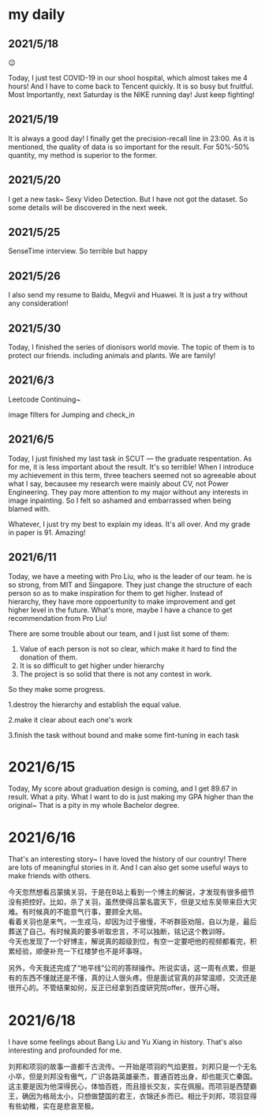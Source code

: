 # my daily


## 2021/5/18

😉

Today, I just test COVID-19 in our shool hospital, which almost takes me 4 hours! And I have to come back to Tencent quickly. It is so busy but fruitful. Most Importantly, next Saturday is the NIKE running day! Just keep fighting!

## 2021/5/19

It is always a good day! I finally get the precision-recall line in 23:00. As it is mentioned, the quality of data is so important for the result. For 50%-50% quantity, my method is superior to the former.

## 2021/5/20

I get a new task~ Sexy Video Detection. But I have not got the dataset. So some details will be discovered in the next week.

## 2021/5/25

SenseTime interview. So terrible but happy

## 2021/5/26

I also send my resume to Baidu, Megvii and Huawei. It is just a try without any consideration!

## 2021/5/30

Today, I finished the series of dionisors world movie. The topic of them is to protect our friends. including animals and plants. We are family!

## 2021/6/3

Leetcode Continuing~

image filters for Jumping and check_in

## 2021/6/5

Today, I just finished my last task in SCUT — the graduate respentation. As for me, it is less important about the result. It's so terrible! When I introduce my achievement in this term, three teachers seemed not so agreeable about what I say, becausee my research were mainly about CV, not Power Engineering. They pay more attention to my major without any interests in image inpainting. So I felt so ashamed and embarrassed when being blamed with.

Whatever,  I just try my best to explain my ideas. It's all over. And my grade in paper is 91. Amazing!

## 2021/6/11

Today, we have a meeting with Pro Liu, who is the leader of our team. he is so strong, from MIT and Singapore. They just change the structure of each person so as to make inspiration for them to get higher. Instead of hierarchy, they have more oppoertunity to make improvement and get higher level in the future. What's more, maybe I have a chance to get recommendation from Pro Liu!

There are some trouble about our team, and I just list some of them:

1. Value of each person is not so clear, which make it hard to find the donation of them.
2. It is so difficult to get higher under hierarchy
3. The project is so solid that there is not any contest in work.

So they make some progress.

1.destroy the hierarchy and establish the equal value.

2.make it clear about each one's work

3.finish the task without bound and make some fint-tuning in each task

# 2021/6/15

Today, My score about graduation design is coming, and I get 89.67 in result. What a pity. What I want to do is just making my GPA higher than the original~ That is a pity in my whole Bachelor degree.

# 2021/6/16

That's an interesting story~ I have loved the history of our country! There are lots of meaningful stories in it. And I can also get some useful ways to make friends with others.  

今天忽然想看吕蒙擒关羽，于是在B站上看到一个博主的解说，才发现有很多细节没有把控好。比如，杀了关羽，虽然使得吕蒙名震天下，但是又给东吴带来巨大灾难。有时候真的不能意气行事，要顾全大局。  
看着关羽也是来气，一生戎马，却因为过于傲慢，不听群臣劝阻，自以为是，最后葬送了自己。有时候真的要多听取忠言，不可以独断，铭记这个教训呀。  
今天也发现了一个好博主，解说真的超级到位，有空一定要吧他的视频都看完，积累经验，顺便补充一下红楼梦也不是坏事呀。

另外，今天我还完成了“地平线”公司的答辩操作。所说实话，这一周有点累，但是有的东西不懂就还是不懂，真的让人很头疼。但是面试官真的非常温顺，交流还是很开心的。不管结果如何，反正已经拿到百度研究院offer，很开心呀。

# 2021/6/18
I have some feelings about Bang Liu and Yu Xiang in history. That's also interesting and profounded for me.

刘邦和项羽的故事一直都千古流传。一开始是项羽的气焰更胜，刘邦只是一个无名小卒，但是刘邦没有傲气，广识各路英雄豪杰，普通百姓出身，却也能灭亡秦国。这主要是因为他深得民心，体恤百姓，而且擅长交友，实在佩服。而项羽是西楚霸王，确因为格局太小，只想做楚国的君王，衣锦还乡而已。相比于刘邦，项羽显得有些幼稚，实在是悲哀至极。
